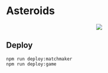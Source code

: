 # Asteroids

<p align="center">
    <img src="./_media/preview_512.png" />
</p>

## Deploy

```
npm run deploy:matchmaker 
npm run deploy:game
```

